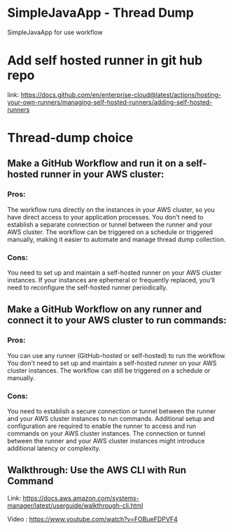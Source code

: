# SimpleJavaApp - Thread Dump
SimpleJavaApp for use workflow 

# Add self hosted runner in git hub repo
link: https://docs.github.com/en/enterprise-cloud@latest/actions/hosting-your-own-runners/managing-self-hosted-runners/adding-self-hosted-runners 


# Thread-dump choice 
## Make a GitHub Workflow and run it on a self-hosted runner in your AWS cluster:
### Pros:
The workflow runs directly on the instances in your AWS cluster, so you have direct access to your application processes.
You don't need to establish a separate connection or tunnel between the runner and your AWS cluster.
The workflow can be triggered on a schedule or triggered manually, making it easier to automate and manage thread dump collection.

### Cons:
You need to set up and maintain a self-hosted runner on your AWS cluster instances.
If your instances are ephemeral or frequently replaced, you'll need to reconfigure the self-hosted runner periodically.

## Make a GitHub Workflow on any runner and connect it to your AWS cluster to run commands:

### Pros:
You can use any runner (GitHub-hosted or self-hosted) to run the workflow.
You don't need to set up and maintain a self-hosted runner on your AWS cluster instances.
The workflow can still be triggered on a schedule or manually.

### Cons:
You need to establish a secure connection or tunnel between the runner and your AWS cluster instances to run commands.
Additional setup and configuration are required to enable the runner to access and run commands on your AWS cluster instances.
The connection or tunnel between the runner and your AWS cluster instances might introduce additional latency or complexity.

##  Walkthrough: Use the AWS CLI with Run Command
Link: https://docs.aws.amazon.com/systems-manager/latest/userguide/walkthrough-cli.html

Video : https://www.youtube.com/watch?v=FOBueFDPVF4

